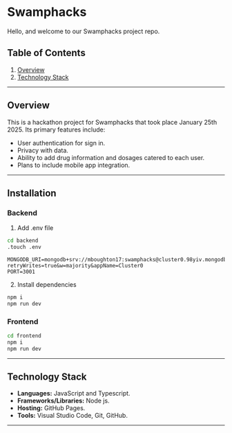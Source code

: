 # Swamphacks
Hello, and welcome to our Swamphacks project repo.

## Table of Contents

1. [Overview](#overview)
2. [Technology Stack](#technology-stack)

---

## Overview

This is a hackathon project for Swamphacks that took place January 25th 2025. Its primary features include:

- User authentication for sign in.
- Privacy with data.
- Ability to add drug information and dosages catered to each user.
- Plans to include mobile app integration.

---

## Installation

### Backend

1. Add .env file

```bash
cd backend
.touch .env

```

```.env
MONGODB_URI=mongodb+srv://mboughton17:swamphacks@cluster0.98yiv.mongodb.net/?retryWrites=true&w=majority&appName=Cluster0
PORT=3001
```

2. Install dependencies

```bash 
npm i
npm run dev
```

### Frontend
```bash
cd frontend
npm i
npm run dev
```

---

## Technology Stack

- **Languages:** JavaScript and Typescript.
- **Frameworks/Libraries:** Node js.
- **Hosting:** GitHub Pages.
- **Tools:** Visual Studio Code, Git, GitHub.

---
